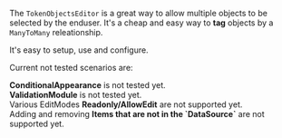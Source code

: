 ﻿<div class="content">

The `TokenObjectsEditor` is a great way to allow multiple objects to be selected by the enduser. It's a cheap and easy way to **tag** objects by a `ManyToMany` releationship.

It's easy to setup, use and configure.

Current not tested scenarios are:

<div class='notification is-warning is-light'>
<strong>ConditionalAppearance</strong> is not tested yet.<br>
<strong>ValidationModule</strong> is not tested yet.<br>
Various EditModes <strong>Readonly/AllowEdit</strong> are not supported yet.<br>
Adding and removing <strong>Items that are not in the `DataSource`</strong> are not supported yet.
</div>

</div>
